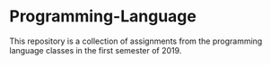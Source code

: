 # Programming-Language
This repository is a collection of assignments from the programming language classes in the first semester of 2019.
